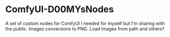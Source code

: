 # ComfyUI-D00MYsNodes
A set of custom nodes for ComfyUI I needed for myself but I'm sharing with the public. Images conversions to PNG. Load images from path and others?
